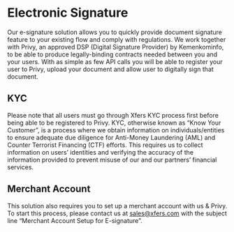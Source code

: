 # Electronic Signature

Our e-signature solution allows you to quickly provide document signature feature to your existing flow and comply with regulations. We work together with Privy, an approved DSP (Digital Signature Provider) by Kemenkominfo, to be able to produce legally-binding contracts needed between you and your users. With as simple as few API calls you will be able to register your user to Privy, upload your document and allow user to digitally sign that document. 

## KYC

Please note that all users must go through Xfers KYC process first before being able to be registered to Privy. KYC, otherwise known as “Know Your Customer”, is a process where we obtain information on individuals/entities to ensure adequate due diligence for Anti-Money Laundering (AML) and Counter Terrorist Financing (CTF) efforts. This requires us to collect information on users’ identities and verifying the accuracy of the information provided to prevent misuse of our and our partners’ financial services.

## Merchant Account

This solution also requires you to set up a merchant account with us & Privy. To start this process, please contact us at sales@xfers.com with the subject line “Merchant Account Setup for E-signature”.
